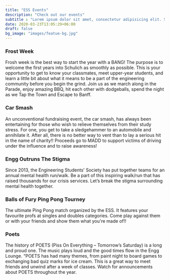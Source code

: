 ```yaml
---
title: "ESS Events"
description: "Check out our events"
subtitle : "Lorem ipsum dolor sit amet, consectetur adipisicing elit. Sequi, repudiandae."
date: 2020-03-23T13:05:29+06:00
draft: false
bg_image: "images/featue-bg.jpg"
---
```


### Frost Week
Frosh week is the best way to start the year with a BANG! The purpose is to welcome the first years into Schulich as smoothly as possible. This is your opportunity to get to know your classmates, meet upper-year students, and learn a little bit about what it means to be a part of the engineering community before you begin the grind. Join us as we march along in the Parade, enjoy amazing BBQ, hit each other with dodgeballs, spend the night as we Tap the Town and Escape to Banff.

### Car Smash
An unconventional fundraising event, the car smash, has always been entertaining for those who wish to relieve themselves from their study stress. For one, you get to take a sledgehammer to an automobile and annihilate it. After all, there is no better way to vent than to lay a serious hit in the name of charity!! Proceeds go to MADD to support victims of driving under the influence and to raise awareness!

### Engg Outruns The Stigma
Since 2013, the Engineering Students' Society has put together teams for an annual mental health run/walk. Be a part of this inspiring walk/run that has raised thousands for our crisis services. Let’s break the stigma surrounding mental health together.

### Balls of Fury Ping Pong Tourney
The ultimate Ping Pong match organized by the ESS. It features your favourite profs at singles and doubles categories. Come play against them or with your friends and show them what you're made of!!

### Poets
The history of POETS (Piss On Everything – Tomorrow’s Saturday) is a long and proud one. The music plays loud and the good times flow in the Engg Lounge. “POETS has had many themes, from paint night to board games to exchanging bad quiz marks for ice cream. This is a great way to meet friends and unwind after a week of classes. Watch for announcements about POETS throughout the year.
